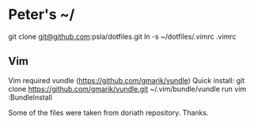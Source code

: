 Peter's ~/
====================

git clone git@github.com:psla/dotfiles.git
ln -s ~/dotfiles/.vimrc .vimrc

Vim
---------------------

Vim required vundle (https://github.com/gmarik/vundle)
Quick install:
git clone https://github.com/gmarik/vundle.git ~/.vim/bundle/vundle
run vim
:BundleInstall


Some of the files were taken from doriath repository. Thanks.
